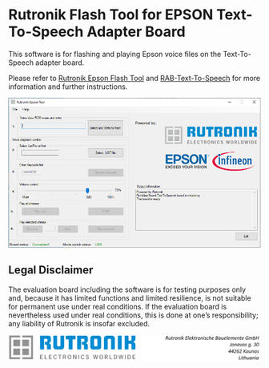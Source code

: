 # Rutronik Flash Tool for EPSON Text-To-Speech Adapter Board
This software is for flashing and playing Epson voice files on the Text-To-Speech adapter board.

Please refer to [Rutronik Epson Flash Tool](https://github.com/RutronikSystemSolutions/TEXT_TO_SPEECH_Documents/blob/main/RutAdaptBoard-TextToSpeech_Cypress_Guide.pdf) and [RAB-Text-To-Speech](https://www.rutronik.com/rutronik-system-solutions/rutronik-adapter-board-text-to-speech) for more information and further instructions.

<img src="images/rutronik_epson_tool.png" style="zoom:100%;" />

## Legal Disclaimer

The evaluation board including the software is for testing purposes only and, because it has limited functions and limited resilience, is not suitable for permanent use under real conditions. If the evaluation board is nevertheless used under real conditions, this is done at one’s responsibility; any liability of Rutronik is insofar excluded. 

<img src="images/rutronik_origin_kaunas.png" style="zoom:50%;" />



